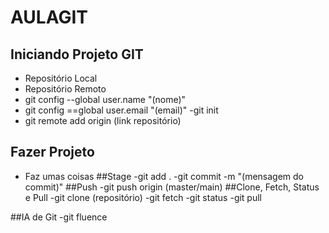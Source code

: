 # AULAGIT
## Iniciando Projeto GIT
- Repositório Local
- Repositório Remoto
- git config --global user.name "(nome)"
- git config ==global user.email "(email)"
-git init
- git remote add origin (link repositório)
## Fazer Projeto
- Faz umas coisas
##Stage
-git add .
-git commit -m "(mensagem do commit)"
##Push
-git push origin (master/main)
##Clone, Fetch, Status e Pull
-git clone (repositório)
-git fetch
-git status
-git pull

##IA de Git
-git fluence
